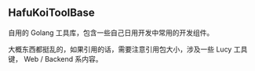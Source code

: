 ## HafuKoiToolBase

自用的 Golang 工具库，包含一些自己日用开发中常用的开发组件。

大概东西都挺乱的，如果引用的话，需要注意引用包大小，涉及一些 Lucy 工具键， Web / Backend 系内容。

